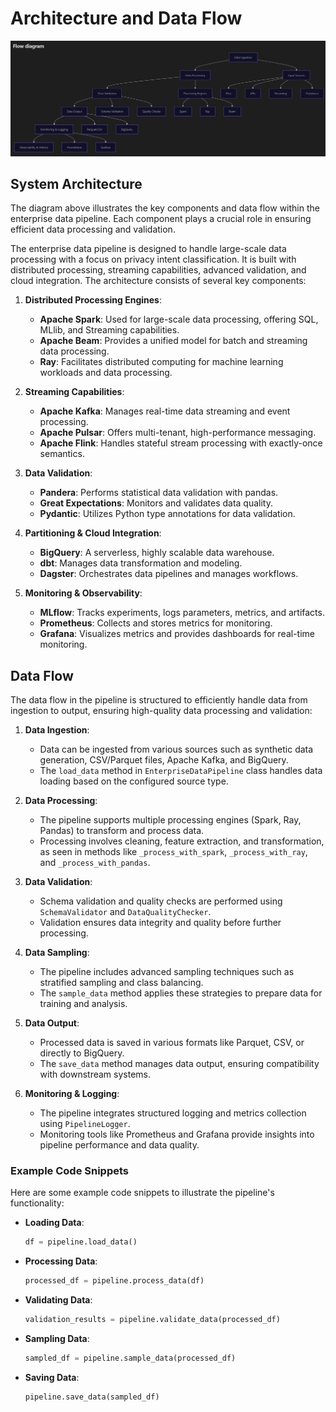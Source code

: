 # Architecture and Data Flow

![System Architecture Diagram](enterprise-documentation\images\system_architecture.png)

## System Architecture

The diagram above illustrates the key components and data flow within the enterprise data pipeline. Each component plays a crucial role in ensuring efficient data processing and validation.

The enterprise data pipeline is designed to handle large-scale data processing with a focus on privacy intent classification. It is built with distributed processing, streaming capabilities, advanced validation, and cloud integration. The architecture consists of several key components:

1. **Distributed Processing Engines**:
   - **Apache Spark**: Used for large-scale data processing, offering SQL, MLlib, and Streaming capabilities.
   - **Apache Beam**: Provides a unified model for batch and streaming data processing.
   - **Ray**: Facilitates distributed computing for machine learning workloads and data processing.

2. **Streaming Capabilities**:
   - **Apache Kafka**: Manages real-time data streaming and event processing.
   - **Apache Pulsar**: Offers multi-tenant, high-performance messaging.
   - **Apache Flink**: Handles stateful stream processing with exactly-once semantics.

3. **Data Validation**:
   - **Pandera**: Performs statistical data validation with pandas.
   - **Great Expectations**: Monitors and validates data quality.
   - **Pydantic**: Utilizes Python type annotations for data validation.

4. **Partitioning & Cloud Integration**:
   - **BigQuery**: A serverless, highly scalable data warehouse.
   - **dbt**: Manages data transformation and modeling.
   - **Dagster**: Orchestrates data pipelines and manages workflows.

5. **Monitoring & Observability**:
   - **MLflow**: Tracks experiments, logs parameters, metrics, and artifacts.
   - **Prometheus**: Collects and stores metrics for monitoring.
   - **Grafana**: Visualizes metrics and provides dashboards for real-time monitoring.

## Data Flow

The data flow in the pipeline is structured to efficiently handle data from ingestion to output, ensuring high-quality data processing and validation:

1. **Data Ingestion**:
   - Data can be ingested from various sources such as synthetic data generation, CSV/Parquet files, Apache Kafka, and BigQuery.
   - The `load_data` method in `EnterpriseDataPipeline` class handles data loading based on the configured source type.

2. **Data Processing**:
   - The pipeline supports multiple processing engines (Spark, Ray, Pandas) to transform and process data.
   - Processing involves cleaning, feature extraction, and transformation, as seen in methods like `_process_with_spark`, `_process_with_ray`, and `_process_with_pandas`.

3. **Data Validation**:
   - Schema validation and quality checks are performed using `SchemaValidator` and `DataQualityChecker`.
   - Validation ensures data integrity and quality before further processing.

4. **Data Sampling**:
   - The pipeline includes advanced sampling techniques such as stratified sampling and class balancing.
   - The `sample_data` method applies these strategies to prepare data for training and analysis.

5. **Data Output**:
   - Processed data is saved in various formats like Parquet, CSV, or directly to BigQuery.
   - The `save_data` method manages data output, ensuring compatibility with downstream systems.

6. **Monitoring & Logging**:
   - The pipeline integrates structured logging and metrics collection using `PipelineLogger`.
   - Monitoring tools like Prometheus and Grafana provide insights into pipeline performance and data quality.

### Example Code Snippets

Here are some example code snippets to illustrate the pipeline's functionality:

- **Loading Data**:
  ```python
  df = pipeline.load_data()
  ```

- **Processing Data**:
  ```python
  processed_df = pipeline.process_data(df)
  ```

- **Validating Data**:
  ```python
  validation_results = pipeline.validate_data(processed_df)
  ```

- **Sampling Data**:
  ```python
  sampled_df = pipeline.sample_data(processed_df)
  ```

- **Saving Data**:
  ```python
  pipeline.save_data(sampled_df)
  ```

 